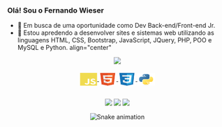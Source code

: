 ### Olá! Sou o Fernando Wieser

- 🔭 Em busca de uma oportunidade como Dev Back-end/Front-end Jr.
- 🌱 Estou apredendo a desenvolver sites e sistemas web utilizando as linguagens HTML, CSS, Bootstrap, JavaScript, JQuery, PHP, POO e MySQL e Python.
align="center"
<div align="center">
  <a href="https://github.com/wieserf">
  <img height="180em" src="https://github-readme-stats.vercel.app/api?username=wieserf&show_icons=true&theme=dracula&include_all_commits=true&count_private=true"/>
</div>
<div align="center" style="display: inline_block"><br>
  <img align="center" alt="Js" height="30" width="40" src="https://raw.githubusercontent.com/devicons/devicon/master/icons/javascript/javascript-plain.svg">  
  <img align="center" alt="HTML" height="30" width="40" src="https://raw.githubusercontent.com/devicons/devicon/master/icons/html5/html5-original.svg">
  <img align="center" alt="CSS" height="30" width="40" src="https://raw.githubusercontent.com/devicons/devicon/master/icons/css3/css3-original.svg">
  <img align="center" alt="Python" height="30" width="40" src="https://raw.githubusercontent.com/devicons/devicon/master/icons/python/python-original.svg">
</div>
  
  ##
  
  <div align="center"> 
  <a href="https://instagram.com/fernandowieser" target="_blank"><img src="https://img.shields.io/badge/-Instagram-%23E4405F?style=for-the-badge&logo=instagram&logoColor=white" target="_blank"></a>
  <a href = "mailto:fernandobwieser@gmail.com"><img src="https://img.shields.io/badge/-Gmail-%23333?style=for-the-badge&logo=gmail&logoColor=white" target="_blank"></a>
  <a href="https://www.linkedin.com/in/fernando-wieser-37b623142/" target="_blank"><img src="https://img.shields.io/badge/-LinkedIn-%230077B5?style=for-the-badge&logo=linkedin&logoColor=white" target="_blank"></a>
    
   ![Snake animation](https://github.com/wieserf/wieserf/blob/output/github-contribution-grid-snake.svg)
 
    
</div>
